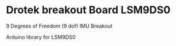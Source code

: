 # Drotek breakout Board LSM9DS0
                      
 9 Degrees of Freedom (9 dof) IMU Breakout 

Arduino library for LSM9DS0